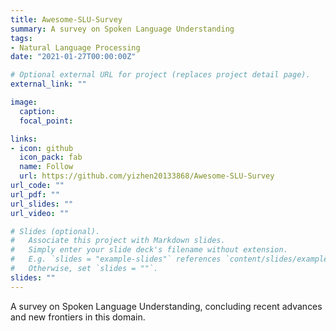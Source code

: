 ```yaml
---
title: Awesome-SLU-Survey
summary: A survey on Spoken Language Understanding
tags:
- Natural Language Processing
date: "2021-01-27T00:00:00Z"

# Optional external URL for project (replaces project detail page).
external_link: ""

image:
  caption:
  focal_point:

links:
- icon: github
  icon_pack: fab
  name: Follow
  url: https://github.com/yizhen20133868/Awesome-SLU-Survey
url_code: ""
url_pdf: ""
url_slides: ""
url_video: ""

# Slides (optional).
#   Associate this project with Markdown slides.
#   Simply enter your slide deck's filename without extension.
#   E.g. `slides = "example-slides"` references `content/slides/example-slides.md`.
#   Otherwise, set `slides = ""`.
slides: ""
---
```


A survey on Spoken Language Understanding, concluding recent advances and new frontiers in this domain.
